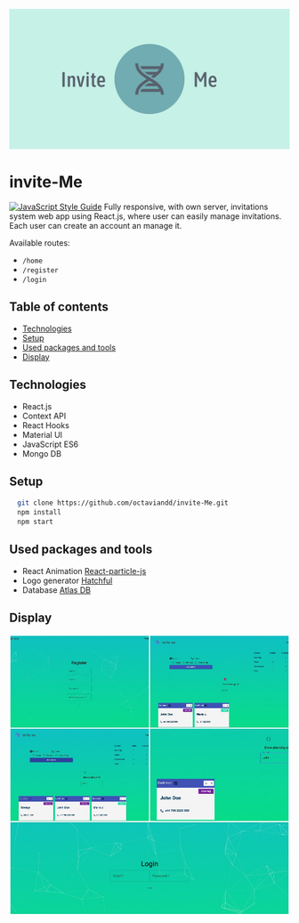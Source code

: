 ![](linkedin_banner_image_1.png)


# invite-Me

[![JavaScript Style Guide](https://img.shields.io/badge/code_style-standard-brightgreen.svg)](https://standardjs.com)
Fully responsive, with own server, invitations system web app using React.js, where user can easily manage invitations. Each user can create an account an manage it. 

Available routes:
- `/home`
- `/register`
- `/login`

## Table of contents
* [Technologies](#technologies)
* [Setup](#setup)
* [Used packages and tools](#used-packages-and-tools)
* [Display](#display)


## Technologies

- React.js 
- Context API
- React Hooks
- Material UI
- JavaScript ES6
- Mongo DB


## Setup

```bash
  git clone https://github.com/octaviandd/invite-Me.git
  npm install
  npm start
```

## Used packages and tools

- React Animation [React-particle-js](https://github.com/Wufe/react-particles-js)
- Logo generator [Hatchful](https://hatchful.shopify.com/)
- Database [Atlas DB](https://www.mongodb.com/cloud/atlas)


## Display

![](pjimage.jpg)
